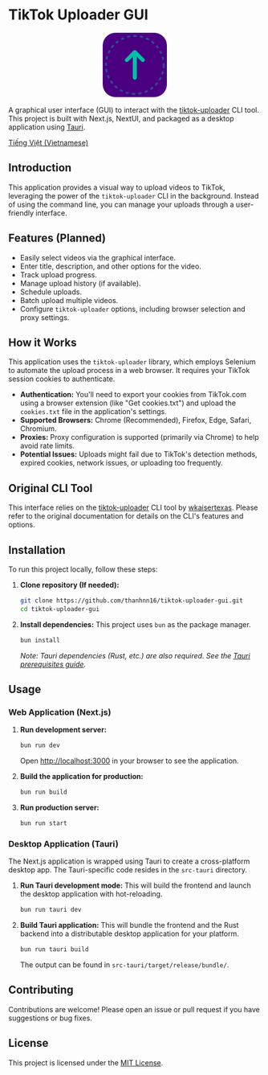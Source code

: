 # TikTok Uploader GUI

<div align="center">
  <img src="app-icon.png" alt="App Icon" width="128"/>
</div>

A graphical user interface (GUI) to interact with the [tiktok-uploader](https://github.com/wkaisertexas/tiktok-uploader) CLI tool. This project is built with Next.js, NextUI, and packaged as a desktop application using [Tauri](https://tauri.app/).

[Tiếng Việt (Vietnamese)](README.vi.md)

## Introduction

This application provides a visual way to upload videos to TikTok, leveraging the power of the `tiktok-uploader` CLI in the background. Instead of using the command line, you can manage your uploads through a user-friendly interface.

## Features (Planned)

*   Easily select videos via the graphical interface.
*   Enter title, description, and other options for the video.
*   Track upload progress.
*   Manage upload history (if available).
*   Schedule uploads.
*   Batch upload multiple videos.
*   Configure `tiktok-uploader` options, including browser selection and proxy settings.

## How it Works

This application uses the `tiktok-uploader` library, which employs Selenium to automate the upload process in a web browser. It requires your TikTok session cookies to authenticate.

*   **Authentication:** You'll need to export your cookies from TikTok.com using a browser extension (like "Get cookies.txt") and upload the `cookies.txt` file in the application's settings.
*   **Supported Browsers:** Chrome (Recommended), Firefox, Edge, Safari, Chromium.
*   **Proxies:** Proxy configuration is supported (primarily via Chrome) to help avoid rate limits.
*   **Potential Issues:** Uploads might fail due to TikTok's detection methods, expired cookies, network issues, or uploading too frequently.

## Original CLI Tool

This interface relies on the [tiktok-uploader](https://github.com/wkaisertexas/tiktok-uploader) CLI tool by [wkaisertexas](https://github.com/wkaisertexas). Please refer to the original documentation for details on the CLI's features and options.

## Installation

To run this project locally, follow these steps:

1.  **Clone repository (If needed):**
    ```bash
    git clone https://github.com/thanhnn16/tiktok-uploader-gui.git
    cd tiktok-uploader-gui
    ```
2.  **Install dependencies:**
    This project uses `bun` as the package manager.
    ```bash
    bun install
    ```
    *Note: Tauri dependencies (Rust, etc.) are also required. See the [Tauri prerequisites guide](https://tauri.app/v1/guides/getting-started/prerequisites).*

## Usage

### Web Application (Next.js)

1.  **Run development server:**
    ```bash
    bun run dev
    ```
    Open [http://localhost:3000](http://localhost:3000) in your browser to see the application.

2.  **Build the application for production:**
    ```bash
    bun run build
    ```

3.  **Run production server:**
    ```bash
    bun run start
    ```

### Desktop Application (Tauri)

The Next.js application is wrapped using Tauri to create a cross-platform desktop app. The Tauri-specific code resides in the `src-tauri` directory.

1.  **Run Tauri development mode:**
    This will build the frontend and launch the desktop application with hot-reloading.
    ```bash
    bun run tauri dev
    ```

2.  **Build Tauri application:**
    This will bundle the frontend and the Rust backend into a distributable desktop application for your platform.
    ```bash
    bun run tauri build
    ```
    The output can be found in `src-tauri/target/release/bundle/`.

## Contributing

Contributions are welcome! Please open an issue or pull request if you have suggestions or bug fixes.

## License

This project is licensed under the [MIT License](LICENSE).